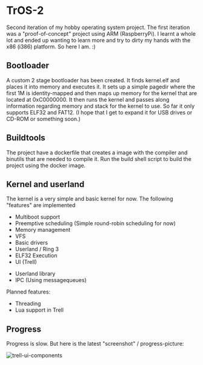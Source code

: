 # TrOS-2

Second iteration of my hobby operating system project. The first iteration was a "proof-of-concept" project using ARM (RaspberryPi). I learnt a whole lot and ended up wanting to learn more and try to dirty my hands with the x86 (i386) platform. So here I am. :)

## Bootloader

A custom 2 stage bootloader has been created. It finds kernel.elf and places it into memory and executes it. It sets up a simple pagedir where the first 1M is identity-mapped and then maps up memory for the kernel that are located at 0xC0000000. It then runs the kernel and passes along information regarding memory and stack for the kernel to use. So far it only supports ELF32 and FAT12. (I hope that I get to expand it for USB drives or CD-ROM or something soon.)

## Buildtools

The project have a dockerfile that creates a image with the compiler and binutils that are needed to compile it. Run the build shell script to build the project using the docker image.

## Kernel and userland

The kernel is a very simple and basic kernel for now. The following "features" are implemented
 * Multiboot support
 * Preemptive scheduling (Simple round-robin scheduling for now)
 * Memory management
 * VFS
 * Basic drivers
 * Userland / Ring 3
 * ELF32 Execution
 * UI (Trell)
 - Userland library
 - IPC (Using messagequeues)

Planned features:

 * Threading
 * Lua support in Trell



## Progress

Progress is slow. But here is the latest "screenshot" / progress-picture:

![trell-ui-components](https://cloud.githubusercontent.com/assets/404305/23579208/e1504d0e-00e8-11e7-8878-ba5110396881.gif)
